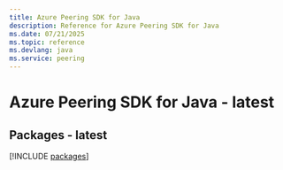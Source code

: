 ```yaml
---
title: Azure Peering SDK for Java
description: Reference for Azure Peering SDK for Java
ms.date: 07/21/2025
ms.topic: reference
ms.devlang: java
ms.service: peering
---
```

# Azure Peering SDK for Java - latest
## Packages - latest
[!INCLUDE [packages](peering-index.md)]